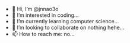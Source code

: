 - 👋 Hi, I’m @jnnao3o
- 👀 I’m interested in coding...
- 🌱 I’m currently learning computer science...
- 💞️ I’m looking to collaborate on nothing hehe...
- 📫 How to reach me: no...

<!---
jnnao3o/jnnao3o is a ✨ special ✨ repository because its `README.md` (this file) appears on your GitHub profile.
You can click the Preview link to take a look at your changes.
--->
